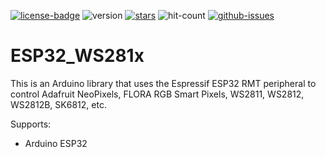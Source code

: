 [![license-badge][]][license] ![version] [![stars][]][stargazers] ![hit-count] [![github-issues][]][issues]

# ESP32_WS281x

This is an Arduino library that uses the Espressif ESP32 RMT peripheral to control Adafruit NeoPixels, FLORA RGB Smart Pixels, WS2811, WS2812, WS2812B, SK6812, etc.


Supports:
- Arduino ESP32

[license-badge]: https://img.shields.io/badge/License-GPLv3-blue.svg
[license]:       https://choosealicense.com/licenses/gpl-3.0/
[version]:       https://img.shields.io/badge/Version-1.0.0-green.svg
[stars]:         https://img.shields.io/github/stars/enjoyneering/ESP32_WS281x.svg
[stargazers]:    https://github.com/enjoyneering/ESP32_WS281x/stargazers
[hit-count]:     https://views-counter.vercel.app/badge?pageId=enjoyneering/ESP32_WS281x%2FViews-Counter
[github-issues]: https://img.shields.io/github/issues/enjoyneering/ESP32_WS281x.svg
[issues]:        https://github.com/enjoyneering/ESP32_WS281x/issues/
